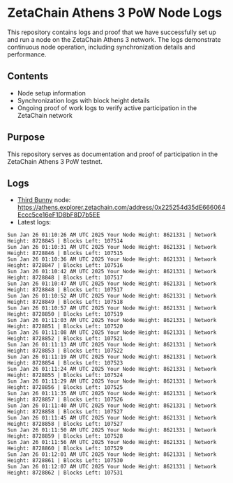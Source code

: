 # ZetaChain Athens 3 PoW Node Logs
This repository contains logs and proof that we have successfully set up and run a node on the ZetaChain Athens 3 network. The logs demonstrate continuous node operation, including synchronization details and performance.

## Contents
- Node setup information
- Synchronization logs with block height details
- Ongoing proof of work logs to verify active participation in the ZetaChain network

## Purpose
This repository serves as documentation and proof of participation in the ZetaChain Athens 3 PoW testnet.

## Logs

- [Third Bunny](https://thirdbunny.xyz/) node: https://athens.explorer.zetachain.com/address/0x225254d35dE666064Eccc5ce16eF1D8bF8D7b5EE
- Latest logs:
```
Sun Jan 26 01:10:26 AM UTC 2025 Your Node Height: 8621331 | Network Height: 8728845 | Blocks Left: 107514
Sun Jan 26 01:10:31 AM UTC 2025 Your Node Height: 8621331 | Network Height: 8728846 | Blocks Left: 107515
Sun Jan 26 01:10:36 AM UTC 2025 Your Node Height: 8621331 | Network Height: 8728847 | Blocks Left: 107516
Sun Jan 26 01:10:42 AM UTC 2025 Your Node Height: 8621331 | Network Height: 8728848 | Blocks Left: 107517
Sun Jan 26 01:10:47 AM UTC 2025 Your Node Height: 8621331 | Network Height: 8728848 | Blocks Left: 107517
Sun Jan 26 01:10:52 AM UTC 2025 Your Node Height: 8621331 | Network Height: 8728849 | Blocks Left: 107518
Sun Jan 26 01:10:57 AM UTC 2025 Your Node Height: 8621331 | Network Height: 8728850 | Blocks Left: 107519
Sun Jan 26 01:11:03 AM UTC 2025 Your Node Height: 8621331 | Network Height: 8728851 | Blocks Left: 107520
Sun Jan 26 01:11:08 AM UTC 2025 Your Node Height: 8621331 | Network Height: 8728852 | Blocks Left: 107521
Sun Jan 26 01:11:13 AM UTC 2025 Your Node Height: 8621331 | Network Height: 8728853 | Blocks Left: 107522
Sun Jan 26 01:11:19 AM UTC 2025 Your Node Height: 8621331 | Network Height: 8728854 | Blocks Left: 107523
Sun Jan 26 01:11:24 AM UTC 2025 Your Node Height: 8621331 | Network Height: 8728855 | Blocks Left: 107524
Sun Jan 26 01:11:29 AM UTC 2025 Your Node Height: 8621331 | Network Height: 8728856 | Blocks Left: 107525
Sun Jan 26 01:11:35 AM UTC 2025 Your Node Height: 8621331 | Network Height: 8728857 | Blocks Left: 107526
Sun Jan 26 01:11:40 AM UTC 2025 Your Node Height: 8621331 | Network Height: 8728858 | Blocks Left: 107527
Sun Jan 26 01:11:45 AM UTC 2025 Your Node Height: 8621331 | Network Height: 8728858 | Blocks Left: 107527
Sun Jan 26 01:11:50 AM UTC 2025 Your Node Height: 8621331 | Network Height: 8728859 | Blocks Left: 107528
Sun Jan 26 01:11:56 AM UTC 2025 Your Node Height: 8621331 | Network Height: 8728860 | Blocks Left: 107529
Sun Jan 26 01:12:01 AM UTC 2025 Your Node Height: 8621331 | Network Height: 8728861 | Blocks Left: 107530
Sun Jan 26 01:12:07 AM UTC 2025 Your Node Height: 8621331 | Network Height: 8728862 | Blocks Left: 107531
```
